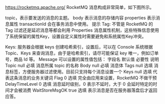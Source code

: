 https://rocketmq.apache.org/
RocketMQ 消息构成非常简单，如下图所示。

topic，表示要发送的消息的主题。 body 表示消息的存储内容 properties 表示消息属性 transactionId 会在事务消息中使用。 提示 Tag: 不管是 RocketMQ 的 Tag 过滤还是延迟消息等都会利用 Properties
消息属性机制，这些特殊信息使用了系统保留的属性Key，设置自定义属性时需要避免和系统属性Key冲突。

Keys: 服务器会根据 keys 创建哈希索引，设置后，可以在 Console 系统根据 Topic、Keys 来查询消息，由于是哈希索引，请尽可能保证 key 唯一，例如订单号，商品 Id 等。 Message 可以设置的属性值包括： 字段名 默认值 必要性 说明 Topic null 必填 消息所属 topic
的名称 Body null 必填 消息体 Tags null 选填 消息标签，方便服务器过滤使用。目前只支持每个消息设置一个 Keys null 选填 代表这条消息的业务关键词 Flag 0 选填 完全由应用来设置，RocketMQ 不做干预 DelayTimeLevel 0 选填 消息延时级别，0 表示不延时，大于
0 会延时特定的时间才会被消费 WaitStoreMsgOK true 选填 表示消息是否在服务器落盘后才返回应答。